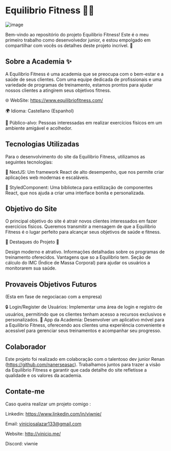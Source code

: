 # Equilibrio Fitness 🏋️‍♂️

![image](https://github.com/viwnie/EquilibrioFitness/assets/72995088/cb027b2b-a7c6-4ff8-ba04-db526cd379ca)


Bem-vindo ao repositório do projeto Equilibrio Fitness! Este é o meu primeiro trabalho como desenvolvedor junior, e estou empolgado em compartilhar com vocês os detalhes deste projeto incrível. 💪

## Sobre a Academia ✨

A Equilibrio Fitness é uma academia que se preocupa com o bem-estar e a saúde de seus clientes. Com uma equipe dedicada de profissionais e uma variedade de programas de treinamento, estamos prontos para ajudar nossos clientes a atingirem seus objetivos fitness.

🌐 WebSite: https://www.equilibriofitness.com/

🌍 Idioma: Castellano (Espanhol)

👥 Público-alvo: Pessoas interessadas em realizar exercícios físicos em um ambiente amigável e acolhedor.

## Tecnologias Utilizadas
Para o desenvolvimento do site da Equilibrio Fitness, utilizamos as seguintes tecnologias:

🚀 NextJS: Um framework React de alto desempenho, que nos permite criar aplicações web modernas e escaláveis.

💅 StyledComponent: Uma biblioteca para estilização de componentes React, que nos ajuda a criar uma interface bonita e personalizada.

## Objetivo do Site

O principal objetivo do site é atrair novos clientes interessados em fazer exercícios físicos. Queremos transmitir a mensagem de que a Equilibrio Fitness é o lugar perfeito para alcançar seus objetivos de saúde e fitness.

🌟 Destaques do Projeto 🌟

Design moderno e atrativo.
Informações detalhadas sobre os programas de treinamento oferecidos.
Vantagens que so a Equilibrio tem.
Seção de cálculo do IMC (Índice de Massa Corporal) para ajudar os usuários a monitorarem sua saúde.

## Provaveis Objetivos Futuros
(Esta em fase de negociacao com a empresa)

🔒 Login/Register de Usuários: Implementar uma área de login e registro de usuários, permitindo que os clientes tenham acesso a recursos exclusivos e personalizados.
📱 App da Academia: Desenvolver um aplicativo móvel para a Equilibrio Fitness, oferecendo aos clientes uma experiência conveniente e acessível para gerenciar seus treinamentos e acompanhar seu progresso.

## Colaborador
Este projeto foi realizado em colaboração com o talentoso dev junior Renan (https://github.com/nanerseasac). Trabalhamos juntos para trazer a visão da Equilibrio Fitness e garantir que cada detalhe do site refletisse a qualidade e os valores da academia.

## Contate-me
Caso queira realizar um projeto comigo :

Linkedin: https://www.linkedin.com/in/viwnie/

Email: viniciosalazar133@gmail.com

Website: http://vinicio.me/

Discord: viwnie
